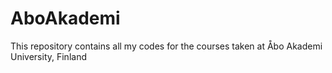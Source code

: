 # AboAkademi
This repository contains all my codes for the courses taken at Åbo Akademi University, Finland

